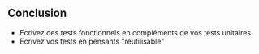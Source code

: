 ## Conclusion

* Ecrivez des tests fonctionnels en compléments de vos tests unitaires
* Ecrivez vos tests en pensants "réutilisable"
